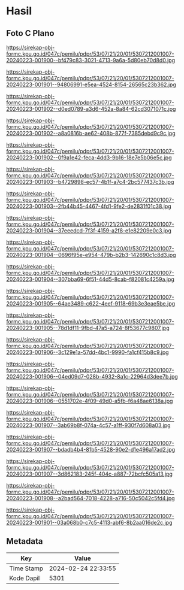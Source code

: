 # Hasil

## Foto C Plano

https://sirekap-obj-formc.kpu.go.id/047c/pemilu/pdpr/53/07/21/20/01/5307212001007-20240223-001900--bf479c83-3021-4713-9a6a-5d80eb70d8d0.jpg

https://sirekap-obj-formc.kpu.go.id/047c/pemilu/pdpr/53/07/21/20/01/5307212001007-20240223-001901--94806991-e5ea-4524-8154-26565c23b362.jpg

https://sirekap-obj-formc.kpu.go.id/047c/pemilu/pdpr/53/07/21/20/01/5307212001007-20240223-001902--d0ed0789-a3d6-452a-8a84-62cd3071071c.jpg

https://sirekap-obj-formc.kpu.go.id/047c/pemilu/pdpr/53/07/21/20/01/5307212001007-20240223-001902--a8a0816b-ae62-408b-877f-7385debd9c9c.jpg

https://sirekap-obj-formc.kpu.go.id/047c/pemilu/pdpr/53/07/21/20/01/5307212001007-20240223-001902--0f9a1e42-feca-4dd3-9b16-18e7e5b06e5c.jpg

https://sirekap-obj-formc.kpu.go.id/047c/pemilu/pdpr/53/07/21/20/01/5307212001007-20240223-001903--b4729898-ec57-4b1f-a7c4-2bc577437c3b.jpg

https://sirekap-obj-formc.kpu.go.id/047c/pemilu/pdpr/53/07/21/20/01/5307212001007-20240223-001903--2fb44b45-4467-4fd1-9fe2-de2831f01c38.jpg

https://sirekap-obj-formc.kpu.go.id/047c/pemilu/pdpr/53/07/21/20/01/5307212001007-20240223-001904--37eeedcd-7f3f-4159-a2f8-e1e82209e0c3.jpg

https://sirekap-obj-formc.kpu.go.id/047c/pemilu/pdpr/53/07/21/20/01/5307212001007-20240223-001904--0696f95e-e954-479b-b2b3-142690c1c8d3.jpg

https://sirekap-obj-formc.kpu.go.id/047c/pemilu/pdpr/53/07/21/20/01/5307212001007-20240223-001904--307bba69-6f51-44d5-8cab-f82081c4259a.jpg

https://sirekap-obj-formc.kpu.go.id/047c/pemilu/pdpr/53/07/21/20/01/5307212001007-20240223-001905--64ae3489-c622-4eef-9118-69b3e3eae5be.jpg

https://sirekap-obj-formc.kpu.go.id/047c/pemilu/pdpr/53/07/21/20/01/5307212001007-20240223-001905--78d1df11-9fbd-47a5-a724-8f53677c9807.jpg

https://sirekap-obj-formc.kpu.go.id/047c/pemilu/pdpr/53/07/21/20/01/5307212001007-20240223-001906--3c129e1a-57dd-4bc1-9990-fa1cf415b8c9.jpg

https://sirekap-obj-formc.kpu.go.id/047c/pemilu/pdpr/53/07/21/20/01/5307212001007-20240223-001906--04ed09d7-028b-4932-8a1c-22964d3dee7b.jpg

https://sirekap-obj-formc.kpu.go.id/047c/pemilu/pdpr/53/07/21/20/01/5307212001007-20240223-001906--0551702e-4f09-49d0-a5fb-f6a48ae6138a.jpg

https://sirekap-obj-formc.kpu.go.id/047c/pemilu/pdpr/53/07/21/20/01/5307212001007-20240223-001907--3ab69b8f-074a-4c57-a1ff-930f7d608a03.jpg

https://sirekap-obj-formc.kpu.go.id/047c/pemilu/pdpr/53/07/21/20/01/5307212001007-20240223-001907--bdadb4b4-81b5-4528-90e2-d1e496a17ad2.jpg

https://sirekap-obj-formc.kpu.go.id/047c/pemilu/pdpr/53/07/21/20/01/5307212001007-20240223-001907--3d862183-245f-404c-a887-72bcfc505a13.jpg

https://sirekap-obj-formc.kpu.go.id/047c/pemilu/pdpr/53/07/21/20/01/5307212001007-20240223-001908--a2bad564-7018-4228-a716-50c5042c5fd4.jpg

https://sirekap-obj-formc.kpu.go.id/047c/pemilu/pdpr/53/07/21/20/01/5307212001007-20240223-001901--03a068b0-c7c5-4113-abf6-8b2aa016de2c.jpg


## Metadata

| Key        | Value               |
| ---------- | ------------------- |
| Time Stamp | 2024-02-24 22:33:55 |
| Kode Dapil | 5301                |



